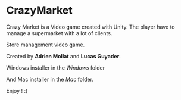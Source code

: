 # CrazyMarket

Crazy Market is a Video game created with Unity. 
The player have to manage a supermarket with a lot of clients.

Store management video game. 

Created by **Adrien Mollat** and **Lucas Guyader**. 

Windows installer in the *Windows* folder  

And Mac installer in the *Mac* folder. 

Enjoy ! :)
